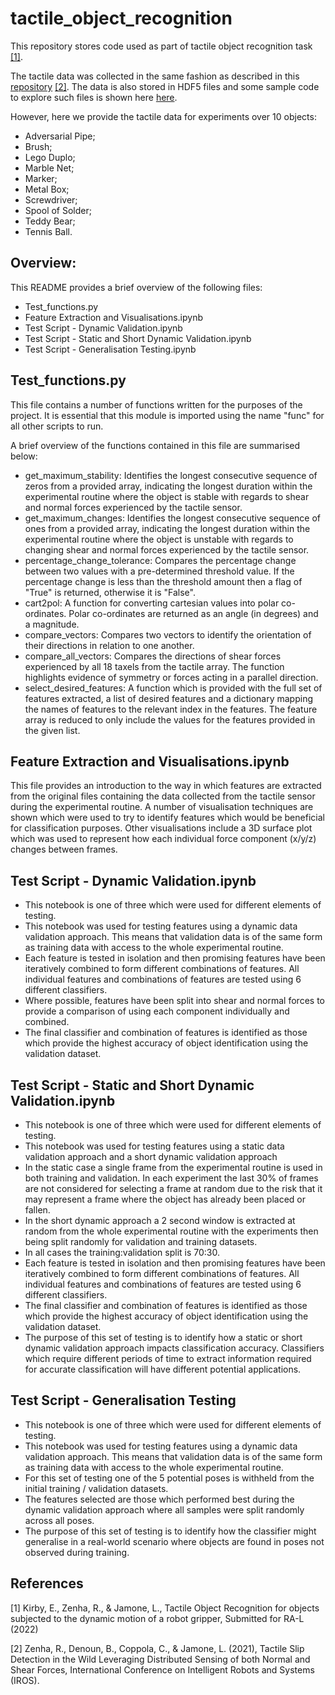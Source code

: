# tactile_object_recognition
This repository stores code used as part of tactile object recognition task [[1]](#1).

The tactile data was collected in the same fashion as described in this [repository](https://github.com/ARQ-CRISP/slip_detection_dataset_2021) [[2]](#2). The data is also stored in HDF5 files and some sample code to explore such files is shown here [here](https://github.com/ARQ-CRISP/slip_detection_dataset_2021/tree/main/data).

However, here we provide the tactile data for experiments over 10 objects: 
* Adversarial Pipe;
* Brush;
* Lego Duplo;
* Marble Net;
* Marker;
* Metal Box;
* Screwdriver;
* Spool of Solder;
* Teddy Bear;
* Tennis Ball.

Overview:
-------------------------------
This README provides a brief overview of the following files:
* Test_functions.py
* Feature Extraction and Visualisations.ipynb
* Test Script - Dynamic Validation.ipynb
* Test Script - Static and Short Dynamic Validation.ipynb
* Test Script - Generalisation Testing.ipynb

<!-- An explanation for why an executable file has not been submitted as part of the supporting material is also provided below. -->

Test_functions.py
-------------------------------
This file contains a number of functions written for the purposes of the project.
It is essential that this module is imported using the name "func" for all other scripts to run.

A brief overview of the functions contained in this file are summarised below:
* get_maximum_stability: Identifies the longest consecutive sequence of zeros from a provided array, indicating the longest duration within the experimental routine where the object is stable with regards to shear and normal forces experienced by the tactile sensor.
* get_maximum_changes: Identifies the longest consecutive sequence of ones from a provided array, indicating the longest duration within the experimental routine where the object is unstable with regards to changing shear and normal forces experienced by the tactile sensor.
* percentage_change_tolerance: Compares the percentage change between two values with a pre-determined threshold value. If the percentage change is less than the threshold amount then a flag of "True" is returned, otherwise it is "False".
* cart2pol: A function for converting cartesian values into polar co-ordinates. Polar co-ordinates are returned as an angle (in degrees) and a magnitude.
* compare_vectors: Compares two vectors to identify the orientation of their directions in relation to one another.
* compare_all_vectors: Compares the directions of shear forces experienced by all 18 taxels from the tactile array. The function highlights evidence of symmetry or forces acting in a parallel direction.
* select_desired_features: A function which is provided with the full set of features extracted, a list of desired features and a dictionary mapping the names of features to the relevant index in the features. The feature array is reduced to only include the values for the features provided in the given list.

Feature Extraction and Visualisations.ipynb
-------------------------------
This file provides an introduction to the way in which features are extracted from the original files containing the data collected from the tactile sensor during the experimental routine.
A number of visualisation techniques are shown which were used to try to identify features which would be beneficial for classification purposes.
Other visualisations include a 3D surface plot which was used to represent how each individual force component (x/y/z) changes between frames.

Test Script - Dynamic Validation.ipynb
-------------------------------
* This notebook is one of three which were used for different elements of testing.
* This notebook was used for testing features using a dynamic data validation approach. This means that validation data is of the same form as training data with access to  the whole experimental routine.
* Each feature is tested in isolation and then promising features have been iteratively combined to form different combinations of features. All individual features and combinations of features are tested using 6 different classifiers.
* Where possible, features have been split into shear and normal forces to provide a comparison of using each component individually and combined.
* The final classifier and combination of features is identified as those which provide the highest accuracy of object identification using the validation dataset.

Test Script - Static and Short Dynamic Validation.ipynb
-------------------------------
* This notebook is one of three which were used for different elements of testing.
* This notebook was used for testing features using a static data validation approach and a short dynamic validation approach
* In the static case a single frame from the experimental routine is used in both training and validation. In each experiment the last 30% of frames are not considered for selecting a frame at random due to the risk that it may represent a frame where the object has already been placed or fallen.
* In the short dynamic approach a 2 second window is extracted at random from the whole experimental routine with the experiments then being split randomly for validation and training datasets.
* In all cases the training:validation split is 70:30.
* Each feature is tested in isolation and then promising features have been iteratively combined to form different combinations of features. All individual features and combinations of features are tested using 6 different classifiers.
* The final classifier and combination of features is identified as those which provide the highest accuracy of object identification using the validation dataset. 
* The purpose of this set of testing is to identify how a static or short dynamic validation approach impacts classification accuracy. Classifiers which require different periods of time to extract information required for accurate classification will have different potential applications.

Test Script - Generalisation Testing
-------------------------------
* This notebook is one of three which were used for different elements of testing.
* This notebook was used for testing features using a dynamic data validation approach. This means that validation data is of the same form as training data with access to the whole experimental routine.
* For this set of testing one of the 5 potential poses is withheld from the initial training / validation datasets.
* The features selected are those which performed best during the dynamic validation approach where all samples were split randomly across all poses.
* The purpose of this set of testing is to identify how the classifier might generalise in a real-world scenario where objects are found in poses not observed during training.

<!-- Executable File - Not Possible
-------------------------------
It has not been possible to submit an executable file as part of the provided supporting material.
The reason for this is that the data, which was originally gathered for an alternative project (1), is too large to be included, even after it has been processed. Access to the raw unprocessed data can be provided by Rodrigo (1) via a OneDrive portal.

The original data is stored in ROSbags which can only be accessed using ROS Kinetic and a Linux Ubuntu (16.04) operating system. The first step required is to extract the relevant frames of data available in the ROS bags using a third party piece of software called grid_map (2). Using this package it is possible to move forward and backwards through the frames and to save a section of them by identifying the starting frame and the final frame. To replicate the data collected for this project the starting frame should be the frame prior to any tactile readings being observed and the final frame is when tactile readings are no longer observed. This process would need to be repeated for all objects referenced in the final report, for all poses and experiments. Once desired frames have been identified the files are saved as H5PY files. Further instructions for manipulating H5Py files can be found on Github (3). Before the scripts are to work as expected the details contained in the "object_path_dictionary" seen in each of the test scripts must be changed to reflect the updated file paths and the names of the objects used. -->


References
-------------------------------
<a id="1">[1]</a> 
Kirby, E., Zenha, R., & Jamone, L.,
Tactile Object Recognition for objects subjected to the dynamic motion of a robot gripper,
Submitted for RA-L (2022)

<a id="2">[2]</a> 
Zenha, R., Denoun, B., Coppola, C., & Jamone, L. (2021),
Tactile Slip Detection in the Wild Leveraging Distributed Sensing of both Normal and Shear Forces,
International Conference on Intelligent Robots and Systems (IROS).
